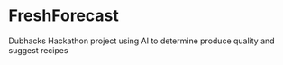 # FreshForecast
Dubhacks Hackathon project using AI to determine produce quality and suggest recipes
